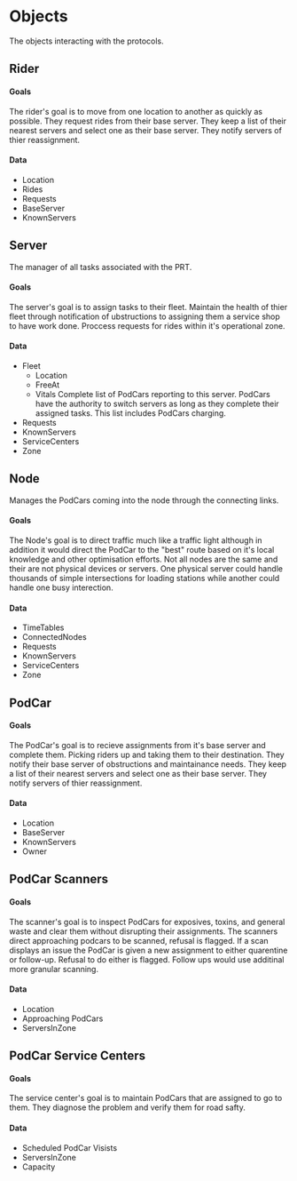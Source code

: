 Objects
==============

The objects interacting with the protocols.

## Rider

#### Goals

The rider's goal is to move from one location to another as quickly as possible. They request rides from their base server. They keep a list of their nearest servers and select one as their base server. They notify servers of thier reassignment.

#### Data

- Location
- Rides
- Requests
- BaseServer
- KnownServers

## Server

The manager of all tasks associated with the PRT.

#### Goals

The server's goal is to assign tasks to their fleet. Maintain the health of thier fleet through notification of ubstructions to assigning them a service shop to have work done. Proccess requests for rides within it's operational zone.

#### Data

- Fleet 
	- Location
	- FreeAt
	- Vitals
	Complete list of PodCars reporting to this server. PodCars have the authority to switch servers as long as they complete their assigned tasks. This list includes PodCars charging.
- Requests
- KnownServers
- ServiceCenters
- Zone

## Node

Manages the PodCars coming into the node through the connecting links.

#### Goals

The Node's goal is to direct traffic much like a traffic light although in addition it would direct the PodCar to the "best" route based on it's local knowledge and other optimisation efforts. Not all nodes are the same and their are not physical devices or servers. One physical server could handle thousands of simple intersections for loading stations while another could handle one busy interection.

#### Data

- TimeTables
- ConnectedNodes
- Requests
- KnownServers
- ServiceCenters
- Zone

## PodCar

#### Goals

The PodCar's goal is to recieve assignments from it's base server and complete them. Picking riders up and taking them to their destination. They notify their base server of obstructions and maintainance needs. They keep a list of their nearest servers and select one as their base server. They notify servers of thier reassignment.

#### Data

- Location
- BaseServer
- KnownServers
- Owner

## PodCar Scanners

#### Goals

The scanner's goal is to inspect PodCars for exposives, toxins, and general waste and clear them without disrupting their assignments. The scanners direct approaching podcars to be scanned, refusal is flagged. If a scan displays an issue the PodCar is given a new assignment to either quarentine or follow-up. Refusal to do either is flagged. Follow ups would use additinal more granular scanning.

#### Data

- Location
- Approaching PodCars
- ServersInZone

## PodCar Service Centers

#### Goals

The service center's goal is to maintain PodCars that are assigned to go to them. They diagnose the problem and verify them for road safty.

#### Data

- Scheduled PodCar Visists
- ServersInZone
- Capacity

